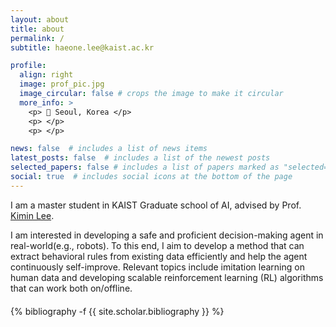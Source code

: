 ```yaml
---
layout: about
title: about
permalink: /
subtitle: haeone.lee@kaist.ac.kr

profile:
  align: right
  image: prof_pic.jpg
  image_circular: false # crops the image to make it circular
  more_info: >
    <p> 📍 Seoul, Korea </p>
    <p> </p>
    <p> </p>

news: false  # includes a list of news items
latest_posts: false  # includes a list of the newest posts
selected_papers: false # includes a list of papers marked as "selected={true}"
social: true  # includes social icons at the bottom of the page
---
```

<!-- Hi there, my name is Haeone Lee. My goal is to develop intelligence that is helpful to humans, consisting of any form e.g., physical embodiment(robots), or software(android agent). I believe in the power of **Reinforcement Learning**, in that sense (1) it can reach the optimal performance (2) it interacts with and adapts to the changing world (3) it is the closest to how animals ‘emerge’ the intelligence as part of goal pursuit. To make RL successful, I deem there are plenty of challenges to solve such as enabling efficient exploration, long-horizon control, and safe and autonomous learning. To this end, I am interested in utilizing prior knowledge(e.g., common sense, offline data), and equipping the algorithms with long-term memorizing, hierarchical decision-making, and good abstraction capabilities. For details, [**this**](https://rl-max.github.io/assets/pdf/Creating_Artificial_Intelligence_from_the_World.pdf) briefly surveys my thoughts. 

Hi there, my name is Haeone Lee. My goal is to develop intelligent agent that can outperform human, while also being helpful. I believe in the power of **Reinforcement Learning**, in that sense (1) it can autonomously come up with the solution given only the goal (2) it interacts with and adapts to the changing world (3) it is the closest to how animals ‘emerge’ the intelligence as part of goal pursuit. To make RL successful, I deem there are plenty of challenges to solve such as enabling efficient exploration, long-horizon control, and safe and autonomous learning. To this end, I am interested in utilizing prior knowledge(e.g., common sense, offline data), and equipping the algorithms with long-term memorizing, hierarchical decision-making, and good abstraction capabilities. For details, [**this**](https://rl-max.github.io/assets/pdf/Creating_Artificial_Intelligence_from_the_World.pdf) briefly surveys my thoughts. 

I am interested in building intelligent agents that can self-improve to be useful for humans. Specifically, it should generate useful problems and solve them by leveraging prior knowledge with critics to validate the success. I believe in the power of Reinforcement Learning, in that sense (1) it can autonomously come up with the solution given the goal (2) it interacts with and adapts to the changing world (3) it is the closest to how animals ‘emerge’ the intelligence as part of goal pursuit. To make RL successful, I deem there are plenty of challenges to solve such as sample efficiency, long-horizon control, and safe and autonomous learning. I believe that utilizing prior knowledge(e.g., common sense, offline data), and equipping the algorithms with long-term memorizing, hierarchical decision-making, and good abstraction can help to achieve my goal. For details, [**this**](https://rl-max.github.io/assets/pdf/Creating_Artificial_Intelligence_from_the_World.pdf) briefly surveys my thoughts. -->

I am a master student in KAIST Graduate school of AI, advised by Prof. [Kimin Lee](https://sites.google.com/view/kiminlee/home).

I am interested in developing a safe and proficient decision-making agent in real-world(e.g., robots). To this end, I aim to develop a method that can extract behavioral rules from existing data efficiently and help the agent continuously self-improve. Relevant topics include imitation learning on human data and developing scalable reinforcement learning (RL) algorithms that can work both on/offline. 

<div style="margin-top: 20px;"></div>

<!-- _pages/publications.md -->
<div class="publications">

{% bibliography -f {{ site.scholar.bibliography }} %}

</div>